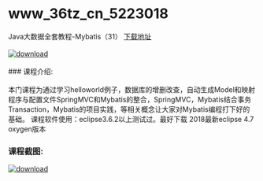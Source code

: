 # www_36tz_cn_5223018
Java大数据全套教程-Mybatis（31）
[下载地址](http://www.36tz.cn/article/5223018 "下载地址")
<br/></br>[![download](http://36tz.cn/muke_img/2022_02_1-53.png "下载地址")](http://www.36tz.cn/article/5223018 "下载地址")
<br/></br>### 课程介绍:<br/></br>本门课程为通过学习helloworld例子，数据库的增删改查，自动生成Model和映射程序与配置文件SpringMVC和Mybatis的整合，SpringMVC，Mybatis结合事务Transaction，Mybatis的项目实践，等相关概念让大家对Mybatis编程打下好的基础。
课程软件使用：eclipse3.6.2以上测试过。最好下载 2018最新eclipse 4.7 oxygen版本

### 课程截图:
[![download](http://36tz.cn/muke_img/2022_02_2-63.png "下载地址")](http://www.36tz.cn/article/5223018 "下载地址")
